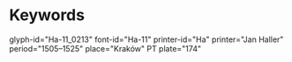 # Keywords
glyph-id="Ha-11_0213"
font-id="Ha-11"
printer-id="Ha"
printer="Jan Haller"
period="1505–1525"
place="Kraków"
PT plate="174"
